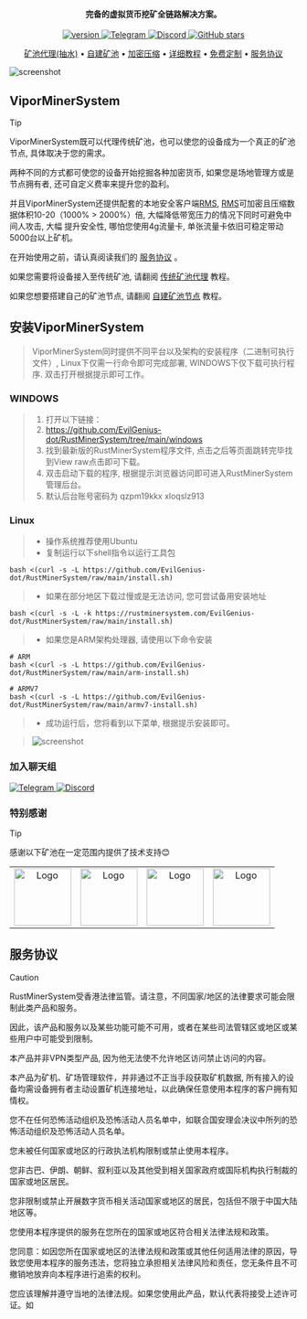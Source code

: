 
<h4 align="center">完备的虚拟货币挖矿全链路解决方案。</h4>

<p align="center">
    <a href="https://github.com/ViporMiner/VIPORMiner/releases">
        <img src="https://img.shields.io/github/v/tag/EvilGenius-dot/RustMinerSystem?label=version&color" alt="version">
    </a>
    <a href="https://t.me/rustkt" target="_blank">
        <img src="https://img.shields.io/badge/Telegram-2CA5E0?logo=telegram&logoColor=white" alt="Telegram" />
    </a>
    <a href="https://discord.gg/xpjRnv8wpX" target="_blank">
        <img src="https://img.shields.io/badge/Discord-5865F2?logo=discord&logoColor=white" alt="Discord" />
    </a>
    <a href="https://github.com/EvilGenius-dot/RustMinerSystem">
        <img src="https://img.shields.io/github/stars/EvilGenius-dot/RustMinerSystem.svg" alt="GitHub stars">
    </a>
</p>

<p align="center">
  <a href="https://www.vipor.top/chuan-tong-kuang-chi-dai-li/dai-li-chuan-tong-kuang-chi">矿池代理(抽水)</a> •
  <a href="https://www.vipor.top/cheng-wei-kuang-chi-jie-dian/cheng-wei-kuang-chi-jie-dian">自建矿池</a> •
  <a href="https://github.com/ViporMiner/RMS">加密压缩</a> •
  <a href="https://www.vipor.top/">详细教程</a> •
  <a href="https://www.vipor.top/guan-yu/lian-xi-wo-men">免费定制</a> •
  <a href="https://www.vipor.top/guan-yu/fu-wu-xie-yi">服务协议</a>
</p>

![screenshot](https://raw.githubusercontent.com/EvilGenius-dot/RustMinerSystem/main/image/review.gif)

## ViporMinerSystem

> [!TIP]
> ViporMinerSystem既可以代理传统矿池，也可以使您的设备成为一个真正的矿池节点, 具体取决于您的需求。
> 
> 两种不同的方式都可使您的设备开始挖掘各种加密货币,  如果您是场地管理方或是节点拥有者, 还可自定义费率来提升您的盈利。
> 
> 并且ViporMinerSystem还提供配套的本地安全客户端[RMS](https://github.com/ViporMiner/RMS), [RMS](https://github.com/ViporMiner/RMS)可加密且压缩数据体积10-20（1000% > 2000%）倍, 大幅降低带宽压力的情况下同时可避免中间人攻击, 大幅
提升安全性, 哪怕您使用4g流量卡, 单张流量卡依旧可稳定带动5000台以上矿机。
> 
> 在开始使用之前，请认真阅读我们的 [服务协议](https://www.vipor.top/guan-yu/fu-wu-xie-yi) 。
> 
> 如果您需要将设备接入至传统矿池, 请翻阅 [传统矿池代理](https://rustminersystem.gitbook.io/rustminersystem/chuan-tong-kuang-chi-dai-li/dai-li-chuan-tong-kuang-chi) 教程。
> 
> 如果您想要搭建自己的矿池节点,  请翻阅 [自建矿池节点](https://rustminersystem.gitbook.io/rustminersystem/zi-jian-kuang-chi-jie-dian/cheng-wei-kuang-chi-jie-dian) 教程。



## 安装ViporMinerSystem

> ViporMinerSystem同时提供不同平台以及架构的安装程序（二进制可执行文件）, Linux下仅需一行命令即可完成部署, WINDOWS下仅下载可执行程序. 双击打开根据提示即可工作。

### WINDOWS

> 1. 打开以下链接：
> 2. https://github.com/EvilGenius-dot/RustMinerSystem/tree/main/windows
> 3. 找到最新版的RustMinerSystem程序文件, 点击之后等页面跳转完毕找到View raw点击即可下载。
> 4. 双击启动下载的程序, 根据提示浏览器访问即可进入RustMinerSystem管理后台。
>5. 默认后台账号密码为 qzpm19kkx xloqslz913

### Linux
> - 操作系统推荐使用Ubuntu
> - 复制运行以下shell指令以运行工具包

```
bash <(curl -s -L https://github.com/EvilGenius-dot/RustMinerSystem/raw/main/install.sh)
```

> - 如果在部分地区下载过慢或是无法访问, 您可尝试备用安装地址

```
bash <(curl -s -L -k https://rustminersystem.com/EvilGenius-dot/RustMinerSystem/raw/main/install.sh)
```

> - 如果您是ARM架构处理器, 请使用以下命令安装

```
# ARM
bash <(curl -s -L https://github.com/EvilGenius-dot/RustMinerSystem/raw/main/arm-install.sh)
```
```
# ARMV7
bash <(curl -s -L https://github.com/EvilGenius-dot/RustMinerSystem/raw/main/armv7-install.sh)
```

> - 成功运行后，您将看到以下菜单, 根据提示安装即可。

> ![screenshot](https://github.com/EvilGenius-dot/RustMinerSystem/raw/main/image/install.gif)

### 加入聊天组

<a href="https://t.me/rustkt" target="_blank">
  <img src="https://img.shields.io/badge/Telegram-2CA5E0?logo=telegram&logoColor=white" alt="Telegram" />
</a>

<a href="https://discord.gg/xpjRnv8wpX" target="_blank">
  <img src="https://img.shields.io/badge/Discord-5865F2?logo=discord&logoColor=white" alt="Discord" />
</a>


### 特别感谢

> [!TIP] 
> 感谢以下矿池在一定范围内提供了技术支持😊

<table>
  <tr>
    <td align="center">
      <img src="https://github.com/EvilGenius-dot/RustMinerSystem/raw/main/image/icon-logo-blue.png" alt="Logo" width="100">
    </td>
    <td align="center">
      <img src="https://github.com/EvilGenius-dot/RustMinerSystem/raw/main/image/poolin.svg" alt="Logo" width="100">
    </td>
    <td align="center">
      <img src="https://github.com/EvilGenius-dot/RustMinerSystem/raw/main/image/hd_logo.png" alt="Logo" width="100">
    </td>
    <td align="center">
      <img src="https://github.com/EvilGenius-dot/RustMinerSystem/raw/main/image/antpool.png" alt="Logo" width="100">
    </td>
  </tr>
</table>

## 服务协议

> [!Caution]
> RustMinerSystem受香港法律监管。请注意，不同国家/地区的法律要求可能会限制此类产品和服务。
> 
> 因此，该产品和服务以及某些功能可能不可用，或者在某些司法管辖区或地区或某些用户中可能受到限制。
> 
> 本产品并非VPN类型产品, 因为他无法使不允许地区访问禁止访问的内容。
> 
> 本产品为矿机、矿场管理软件，并非通过不正当手段获取矿机数据, 所有接入的设备均需设备拥有者主动设置矿机连接地址，以此确保任意使用本程序的客户拥有知情权。
> 
> 您不在任何恐怖活动组织及恐怖活动人员名单中，如联合国安理会决议中所列的恐怖活动组织及恐怖活动人员名单。
> 
> 您未被任何国家或地区的行政执法机构限制或禁止使用本程序。
> 
> 您非古巴、伊朗、朝鲜、叙利亚以及其他受到相关国家政府或国际机构执行制裁的国家或地区居民。
> 
> 您非限制或禁止开展数字货币相关活动国家或地区的居民，包括但不限于中国大陆地区等。
> 
> 您使用本程序提供的服务在您所在的国家或地区符合相关法律法规和政策。
> 
> 您同意：如因您所在国家或地区的法律法规和政策或其他任何适用法律的原因，导致您使用本程序的服务违法，您将独立承担相关法律风险和责任，您无条件且不可撤销地放弃向本程序进行追索的权利。
> 
> 您应该理解并遵守当地的法律法规。如果您使用此产品，默认代表将接受上述许可证。如
